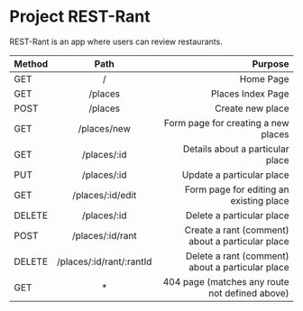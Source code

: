 # Project REST-Rant

REST-Rant is an app where users can review restaurants.

| Method |           Path           |                                          Purpose |
| :----- | :----------------------: | -----------------------------------------------: |
| GET    |            /             |                                        Home Page |
| GET    |         /places          |                                Places Index Page |
| POST   |         /places          |                                 Create new place |
| GET    |       /places/new        |              Form page for creating a new places |
| GET    |       /places/:id        |                 Details about a particular place |
| PUT    |       /places/:id        |                        Update a particular place |
| GET    |     /places/:id/edit     |          Form page for editing an existing place |
| DELETE |       /places/:id        |                        Delete a particular place |
| POST   |     /places/:id/rant     | Create a rant (comment) about a particular place |
| DELETE | /places/:id/rant/:rantId | Delete a rant (comment) about a particular place |
| GET    |            *             |   404 page (matches any route not defined above) |

